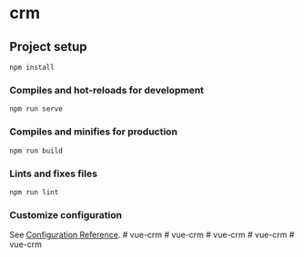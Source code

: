 # crm

## Project setup
```
npm install
```

### Compiles and hot-reloads for development
```
npm run serve
```

### Compiles and minifies for production
```
npm run build
```

### Lints and fixes files
```
npm run lint
```

### Customize configuration
See [Configuration Reference](https://cli.vuejs.org/config/).
#   v u e - c r m  
 #   v u e - c r m  
 #   v u e - c r m  
 #   v u e - c r m  
 #   v u e - c r m  
 